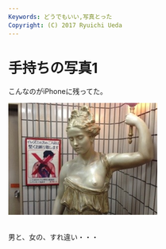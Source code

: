 ```yaml
---
Keywords: どうでもいい,写真とった
Copyright: (C) 2017 Ryuichi Ueda
---
```


# 手持ちの写真1
こんなのがiPhoneに残ってた。

<a href="20130404-2308574.jpg"><img src="20130404-2308574.jpg" alt="20130404-230857.jpg" class="alignnone size-full" /></a><br /><br />

男と、女の、すれ違い・・・
